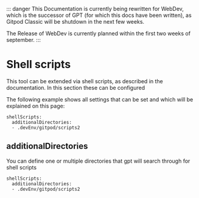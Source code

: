 ::: danger
This Documentation is currently being rewritten for WebDev, which is the successor of GPT (for which this docs have been written), as Gitpod Classic will be shutdown in the next few weeks.

The Release of WebDev is currently planned within the first two weeks of september.
:::

# Shell scripts <Badge type="info" text="since v0.4.0" />

This tool can be extended via shell scripts, as described in the documentation. In this section these can be configured

The following example shows all settings that can be set and which will be explained on this page:

```yaml:line-numbers {1}
shellScripts:
  additionalDirectories:
  - .devEnv/gitpod/scripts2
```

## additionalDirectories <Badge type="info" text="since v0.4.0" />
You can define one or multiple directories that gpt will search through for shell scripts 

```yaml:line-numbers {1}
shellScripts:
  additionalDirectories:
  - .devEnv/gitpod/scripts2
```
